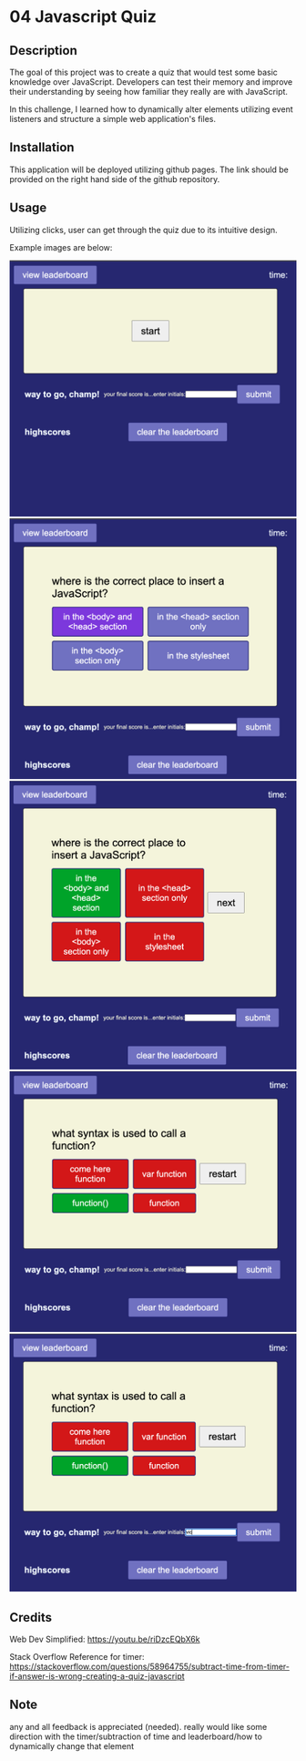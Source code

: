 # 04 Javascript Quiz

## Description

The goal of this project was to create a quiz that would test some basic knowledge over JavaScript. Developers can test their memory and improve their understanding by seeing how familiar they really are with JavaScript. 

In this challenge, I learned how to dynamically alter elements utilizing event listeners and structure a simple web application's files.

## Installation

This application will be deployed utilizing github pages. The link should be provided on the right hand side of the github repository.

## Usage

Utilizing clicks, user can get through the quiz due to its intuitive design.

Example images are below:

![alt text](./assets/images/1img-start.png)
![alt text](./assets/images/2img-question.png)
![alt text](./assets/images/3img-answer.png)
![alt text](./assets/images/4img-restart.png)
![alt text](./assets/images/5img-input.png)

## Credits

Web Dev Simplified: https://youtu.be/riDzcEQbX6k

Stack Overflow Reference for timer: https://stackoverflow.com/questions/58964755/subtract-time-from-timer-if-answer-is-wrong-creating-a-quiz-javascript

## Note

any and all feedback is appreciated (needed). really would like some direction with the timer/subtraction of time and leaderboard/how to dynamically change that element